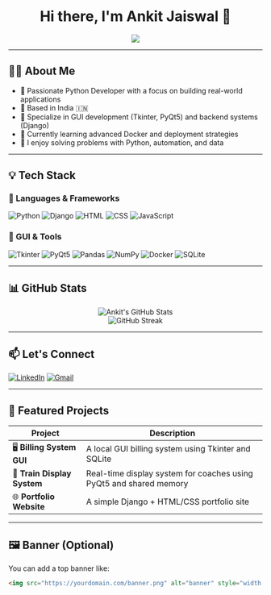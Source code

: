 <h1 align="center">Hi there, I'm Ankit Jaiswal 👋</h1>

<p align="center">
  <img src="https://readme-typing-svg.herokuapp.com/?lines=Python+Developer;Tkinter+%7C+PyQt5+%7C+Django+Developer;Open+Source+Contributor&center=true&width=440&height=45&color=00BFFF&vCenter=true&size=22">
</p>

---

## 🧑‍💻 About Me

- 🎯 Passionate Python Developer with a focus on building real-world applications
- 📍 Based in India 🇮🇳
- 💼 Specialize in GUI development (Tkinter, PyQt5) and backend systems (Django)
- 🌱 Currently learning advanced Docker and deployment strategies
- 🧠 I enjoy solving problems with Python, automation, and data

---

## 💡 Tech Stack

### 🔹 Languages & Frameworks
![Python](https://img.shields.io/badge/Python-3776AB?style=for-the-badge&logo=python&logoColor=white)
![Django](https://img.shields.io/badge/Django-092E20?style=for-the-badge&logo=django&logoColor=white)
![HTML](https://img.shields.io/badge/HTML5-E34F26?style=for-the-badge&logo=html5&logoColor=white)
![CSS](https://img.shields.io/badge/CSS3-1572B6?style=for-the-badge&logo=css3&logoColor=white)
![JavaScript](https://img.shields.io/badge/JavaScript-F7DF1E?style=for-the-badge&logo=javascript&logoColor=black)

### 🔹 GUI & Tools
![Tkinter](https://img.shields.io/badge/Tkinter-blue?style=for-the-badge)
![PyQt5](https://img.shields.io/badge/PyQt5-41CD52?style=for-the-badge)
![Pandas](https://img.shields.io/badge/Pandas-150458?style=for-the-badge&logo=pandas&logoColor=white)
![NumPy](https://img.shields.io/badge/Numpy-013243?style=for-the-badge&logo=numpy)
![Docker](https://img.shields.io/badge/Docker-2496ED?style=for-the-badge&logo=docker&logoColor=white)
![SQLite](https://img.shields.io/badge/SQLite-003B57?style=for-the-badge&logo=sqlite&logoColor=white)

---

## 📊 GitHub Stats

<p align="center">
  <img src="https://github-readme-stats.vercel.app/api?username=ankitjaysawal&show_icons=true&theme=radical" alt="Ankit's GitHub Stats" />
  <br />
  <img src="https://github-readme-streak-stats.herokuapp.com/?user=ankitjaysawal&theme=radical" alt="GitHub Streak" />
</p>

---

## 📫 Let's Connect

[![LinkedIn](https://img.shields.io/badge/LinkedIn-blue?style=for-the-badge&logo=linkedin)](https://www.linkedin.com/in/ankitjaysawal/)
[![Gmail](https://img.shields.io/badge/Gmail-red?style=for-the-badge&logo=gmail&logoColor=white)](mailto:your-email@gmail.com)

---

## 🧰 Featured Projects

| Project | Description |
|--------|-------------|
| 🖥️ **Billing System GUI** | A local GUI billing system using Tkinter and SQLite |
| 🚆 **Train Display System** | Real-time display system for coaches using PyQt5 and shared memory |
| 🌐 **Portfolio Website** | A simple Django + HTML/CSS portfolio site |

---

## 🖼️ Banner (Optional)

You can add a top banner like:

```html
<img src="https://yourdomain.com/banner.png" alt="banner" style="width:100%;"/>
